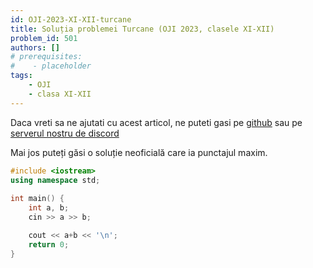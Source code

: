 ```yaml
---
id: OJI-2023-XI-XII-turcane
title: Soluția problemei Turcane (OJI 2023, clasele XI-XII)
problem_id: 501
authors: []
# prerequisites:
#    - placeholder
tags:
    - OJI
    - clasa XI-XII
---
```


Daca vreti sa ne ajutati cu acest articol, ne puteti gasi pe [github](https://github.com/roalgo-discord/arhiva-educationala) sau pe [serverul nostru de discord](https://discord.gg/vdDRSmg3fC)

Mai jos puteți găsi o soluție neoficială care ia punctajul maxim.

```cpp
#include <iostream>
using namespace std;
 
int main() {
    int a, b;
    cin >> a >> b;

    cout << a+b << '\n';
    return 0;
}
```

